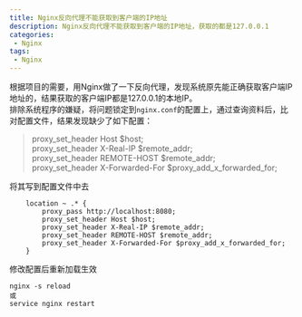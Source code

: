 ```yaml
---
title: Nginx反向代理不能获取到客户端的IP地址
description: Nginx反向代理不能获取到客户端的IP地址，获取的都是127.0.0.1
categories:
 - Nginx
tags:
 - Nginx
---  
```

根据项目的需要，用Nginx做了一下反向代理，发现系统原先能正确获取客户端IP地址的，结果获取的客户端IP都是127.0.0.1的本地IP。  
排除系统程序的嫌疑，将问题锁定到```nginx.conf```的配置上，通过查询资料后，比对配置文件，结果发现缺少了如下配置：  
> proxy_set_header Host $host;  
> proxy_set_header X-Real-IP $remote_addr;  
> proxy_set_header REMOTE-HOST $remote_addr;  
> proxy_set_header X-Forwarded-For $proxy_add_x_forwarded_for;  

将其写到配置文件中去  
```shell  
    location ~ .* {
        proxy_pass http://localhost:8080;
        proxy_set_header Host $host;
        proxy_set_header X-Real-IP $remote_addr;
        proxy_set_header REMOTE-HOST $remote_addr;
        proxy_set_header X-Forwarded-For $proxy_add_x_forwarded_for;
    }  
```  
修改配置后重新加载生效  
```shell  
nginx -s reload  
或  
service nginx restart  
```  
